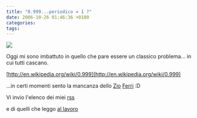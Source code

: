 ```yaml
---
title: "0.999...periodico = 1 ?"
date: 2006-10-26 01:46:36 +0100
categories: 
tags: 
---
```


![](http://upload.wikimedia.org/wikipedia/commons/thumb/b/b8/999_Perspective.png/300px-999_Perspective.png) 
 
Oggi mi sono imbattuto in quello che pare essere un classico problema... in cui tutti cascano. 
 
 [http://en.wikipedia.org/wiki/0.999](http://en.wikipedia.org/wiki/0.999) 
 
...in certi momenti sento la mancanza dello [Zio](http://xoomer.alice.it/unicafani/Zio_Ferri.html) [Ferri](http://www.dm.unibo.it/~ferri/index.html) :D
 
Vi invio l'elenco dei miei [rss](http://zatoichi.homeip.net/%7Ebrain/ilias_bartolini_rss.opml)  
  
e di quelli che leggo [al lavoro](http://zatoichi.homeip.net/%7Ebrain/ilias_bartolini_work_rss.opml)
